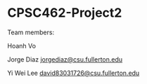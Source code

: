 # CPSC462-Project2
Team members:

Hoanh Vo

Jorge Diaz jorgediaz@csu.fullerton.edu

Yi Wei Lee david83031726@csu.fullerton.edu
